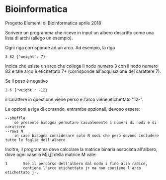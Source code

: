 # Bioinformatica

Progetto Elementi di Bioinformatica aprile 2018

Scrivere un programma che riceve in input un albero descritto come 
una lista di archi (allego un esempio).

Ogni riga corrisponde ad un arco. Ad esempio, la riga 

    3 82 {'weight': 7}

indica che esiste un arco che collega il nodo numero 3 con il nodo numero 82 
e tale arco è etichettato 7+ (corrisponde all'acquisizione del carattere 7).

Se il peso è negativo 
    
    1 6 {'weight': -12}

il carattere in questione viene perso e l'arco viene etichettato "12-".

Le opzioni a riga di comando, entrambe opzionali, devono essere:

    --shuffle 
        se presente bisogna permutare casualemente i numeri di nodi e di carattere
    --rows N 
        in caso bisogna considerare solo N nodi che però devono includere tutte le foglie dell'albero


Inoltre, il programma deve calcolare la matrice binaria associata all'albero, 
dove ogni casella M[i,j] della matrice M vale:

    1       Sse il percorso dell'albero dal nodo i fino alla radice, 
            contiene l'arco etichettato j+ ma non contiene l'arco etichettato j-.



